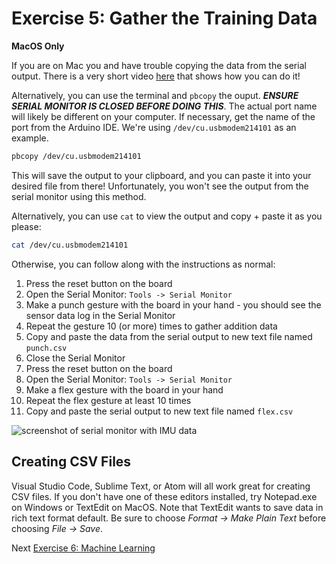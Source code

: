 # Exercise 5: Gather the Training Data

**MacOS Only**

If you are on Mac you and have trouble copying the data from the serial output. There is a very short video [here](https://www.youtube.com/watch?v=RWgyCcnUxPY) that shows how you can do it!

Alternatively, you can use the terminal and `pbcopy` the ouput. ***ENSURE SERIAL MONITOR IS CLOSED BEFORE DOING THIS***. The actual port name will likely be different on your computer. If necessary, get the name of the port from the Arduino IDE. We're using `/dev/cu.usbmodem214101` as an example.

```bash
pbcopy /dev/cu.usbmodem214101 
```

This will save the output to your clipboard, and you can paste it into your desired file from there! Unfortunately, you won't see the output from the serial monitor using this method.

Alternatively, you can use `cat` to view the output and copy + paste it as you please:

```bash
cat /dev/cu.usbmodem214101 
```

Otherwise, you can follow along with the instructions as normal:

1. Press the reset button on the board
1. Open the Serial Monitor: `Tools -> Serial Monitor`
1. Make a punch gesture with the board in your hand - you should see the sensor data log in the Serial Monitor
1. Repeat the gesture 10 (or more) times to gather addition data
1. Copy and paste the data from the serial output to new text file named `punch.csv`
1. Close the Serial Monitor
1. Press the reset button on the board
1. Open the Serial Monitor: `Tools -> Serial Monitor`
1. Make a flex gesture with the board in your hand
1. Repeat the flex gesture at least 10 times
1. Copy and paste the serial output to new text file named `flex.csv`

![screenshot of serial monitor with IMU data](images/serial-monitor-imu.png)

## Creating CSV Files

Visual Studio Code, Sublime Text, or Atom will all work great for creating CSV files. If you don't have one of these editors installed, try Notepad.exe on Windows or TextEdit on MacOS. Note that TextEdit wants to save data in rich text format default. Be sure to choose _Format -> Make Plain Text_ before choosing _File -> Save_.


Next [Exercise 6: Machine Learning ](exercise6.md)

